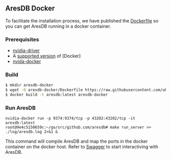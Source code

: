 ## AresDB Docker
To facilitate the installation process, we have published the [Dockerfile](./Dockerfile) so
you can get AresDB running in a docker container.

### Prerequisites

* [nvidia-driver](https://github.com/NVIDIA/nvidia-docker/wiki/Frequently-Asked-Questions#how-do-i-install-the-nvidia-driver)
* A [supported version](https://github.com/NVIDIA/nvidia-docker/wiki/Frequently-Asked-Questions#which-docker-packages-are-supported) of [Docker]
* [nvida-docker](https://github.com/NVIDIA/nvidia-docker)


### Build

```bash
$ mkdir aresdb-docker
$ wget -O aresdb-docker/Dockerfile https://raw.githubusercontent.com/uber/aresdb/master/docker/Dockerfile
$ docker build -t aresdb:latest aresdb-docker
```

### Run AresDB
```
nvidia-docker run -p 9374:9374/tcp -p 43202:43202/tcp -it aresdb:latest
root@9e4c5150659c:~/go/src/github.com/aresdb# make run_server >> ./log/aresdb.log 2>&1 &
```

This command will compile AresDB and map the ports in the docker container on the docker host.
Refer to [Swagger](https://github.com/uber/aresdb/wiki/Swagger) to start interactiving with AresDB.